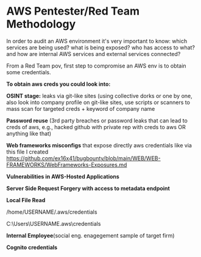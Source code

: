 # AWS Pentester/Red Team Methodology

In order to audit an AWS environment it's very important to know: 
which services are being used?
what is being exposed?
who has access to what?
and how are internal AWS services and external services connected?

From a Red Team pov, first step to compromise an AWS env is to obtain some credentials. 

**To obtain aws creds you could look into:**

**OSINT stage:** leaks via git-like sites (using collective dorks or one by one, also look into company profile on git-like sites, use scripts or scanners to mass scan for targeted creds + keyword of company name

**Password reuse** (3rd party breaches or password leaks that can lead to creds of aws, e.g., hacked github with private rep with creds to aws OR anything like that) 

**Web frameworks misconfigs** that expose directly aws credentials like via this file I created https://github.com/ex16x41/bugbounty/blob/main/WEB/WEB-FRAMEWORKS/WebFrameworks-Exposures.md

**Vulnerabilities in AWS-Hosted Applications**

**Server Side Request Forgery with access to metadata endpoint**

**Local File Read**

 /home/USERNAME/.aws/credentials

 C:\Users\USERNAME\.aws\credentials

**Internal Employee**(social eng. enagegement sample of target firm)

**Cognito credentials**
